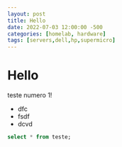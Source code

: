 ```yaml
---
layout: post
title: Hello
date: 2022-07-03 12:00:00 -500
categories: [homelab, hardware]
tags: [servers,dell,hp,supermicro]
---
```


# Hello

teste numero 1!

* dfc
* fsdf
* dcvd

```sql
select * from teste;
```